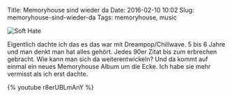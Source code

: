 Title: Memoryhouse sind wieder da
Date: 2016-02-10 10:02
Slug: memoryhouse-sind-wieder-da
Tags: memoryhouse, music

![Soft Hate]({static}/images/memoryhouse-softhate.jpg)

Eigentlich dachte ich das es das war mit Dreampop/Chillwave. 5 bis 6 Jahre und man denkt man hat alles gehört. Jedes 90er Zitat bis zum erbrechen gebracht. Wie kann man sich da weiterentwickeln? Und da kommt auf einmal ein neues Memoryhouse Album um die Ecke. Ich habe sie mehr vermisst als ich erst dachte.

{% youtube r8erUBLmAnY %}
